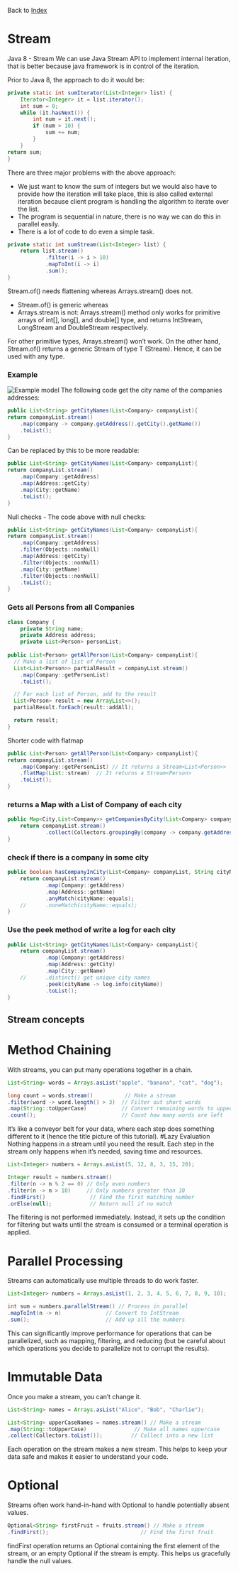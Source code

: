 Back to [Index](0-index.md)
# Stream
Java 8 - Stream
We can use Java Stream API to implement internal iteration, that is better because java framework is in control of the iteration.

Prior to Java 8, the approach to do it would be:
```java
private static int sumIterator(List<Integer> list) {
    Iterator<Integer> it = list.iterator();
    int sum = 0;
    while (it.hasNext()) {
        int num = it.next();
        if (num > 10) {
            sum += num;
        }
    }
return sum;
}
```
There are three major problems with the above approach:
- We just want to know the sum of integers but we would also have to provide how the iteration will take place, this is also called external iteration because client program is handling the algorithm to iterate over the list.
- The program is sequential in nature, there is no way we can do this in parallel easily.
- There is a lot of code to do even a simple task.

```java
private static int sumStream(List<Integer> list) {
    return list.stream()
            .filter(i -> i > 10)
            .mapToInt(i -> i)
            .sum();
}
 ```
Stream.of() needs flattening whereas Arrays.stream() does not.
- Stream.of() is generic whereas 
- Arrays.stream is not: Arrays.stream() method only works for primitive arrays of int[], long[], and double[] type, and returns IntStream, LongStream and DoubleStream respectively. 

For other primitive types, Arrays.stream() won’t work. On the other hand, Stream.of() returns a generic Stream of type T (Stream). Hence, it can be used with any type.

### Example
![Example model](jpg/4-Stream-entity.png)
The following code get the city name of the companies addresses:
```java
public List<String> getCityNames(List<Company> companyList){
return companyList.stream()
    .map(company -> company.getAddress().getCity().getName())
    .toList();
}
```
Can be replaced by this to be more readable:
```java
public List<String> getCityNames(List<Company> companyList){
return companyList.stream()
    .map(Company::getAddress)
    .map(Address::getCity)
    .map(City::getName)
    .toList();
}
```
Null checks - The code above with null checks:
```java
public List<String> getCityNames(List<Company> companyList){
return companyList.stream()
    .map(Company::getAddress)
    .filter(Objects::nonNull)
    .map(Address::getCity)
    .filter(Objects::nonNull)
    .map(City::getName)
    .filter(Objects::nonNull)
    .toList();
}
```
### Gets all Persons from all Companies 
```java
class Company {
    private String name;
    private Address address;
    private List<Person> personList;
    
public List<Person> getAllPerson(List<Company> companyList){
  // Make a list of list of Person
  List<List<Person>> partialResult = companyList.stream()
    .map(Company::getPersonList)
    .toList();

  // For each list of Person, add to the result
  List<Person> result = new ArrayList<>();
  partialResult.forEach(result::addAll);

  return result;
}
```
Shorter code with flatmap
```java
public List<Person> getAllPerson(List<Company> companyList){
return companyList.stream()
    .map(Company::getPersonList) // It returns a Stream<List<Person>>
    .flatMap(List::stream)  // It returns a Stream<Person>
    .toList();
}
```
### returns a Map with a List of Company of each city
```java
public Map<City,List<Company>> getCompaniesByCity(List<Company> companyList){
    return companyList.stream()
            .collect(Collectors.groupingBy(company -> company.getAddress().getCity()));
}
```
###  check if there is a company in some city
```java
public boolean hasCompanyInCity(List<Company> companyList, String cityName){
    return companyList.stream()
            .map(Company::getAddress)
            .map(Address::getName)
            .anyMatch(cityName::equals);
    //      .noneMatch(cityName::equals);
}
```
### Use the peek method of write a log for each city
```java
public List<String> getCityNames(List<Company> companyList){
    return companyList.stream()
            .map(Company::getAddress)
            .map(Address::getCity)
            .map(City::getName)
    //      .distinct() get unique city names        
            .peek(cityName -> log.info(cityName))
            .toList();
}
```
## Stream concepts
# Method Chaining
With streams, you can put many operations together in a chain.
```java
List<String> words = Arrays.asList("apple", "banana", "cat", "dog");

long count = words.stream()          // Make a stream
.filter(word -> word.length() > 3)  // Filter out short words
.map(String::toUpperCase)           // Convert remaining words to uppercase
.count();                           // Count how many words are left
```
It’s like a conveyor belt for your data, where each step does something different to it (hence the title picture of this tutorial).
#Lazy Evaluation
Nothing happens in a stream until you need the result. Each step in the stream only happens when it’s needed, saving time and resources.
```java
List<Integer> numbers = Arrays.asList(5, 12, 8, 3, 15, 20);

Integer result = numbers.stream()
.filter(n -> n % 2 == 0) // Only even numbers
.filter(n -> n > 10)     // Only numbers greater than 10
.findFirst()              // Find the first matching number
.orElse(null);            // Return null if no match
```
The filtering is not performed immediately. Instead, it sets up the condition for filtering but waits until the stream is consumed or a terminal operation is applied.

# Parallel Processing
Streams can automatically use multiple threads to do work faster.
```java
List<Integer> numbers = Arrays.asList(1, 2, 3, 4, 5, 6, 7, 8, 9, 10);

int sum = numbers.parallelStream() // Process in parallel
.mapToInt(n -> n)              // Convert to IntStream
.sum();                        // Add up all the numbers
```
This can significantly improve performance for operations that can be parallelized, such as mapping, filtering, and reducing (but be careful about which operations you decide to parallelize not to corrupt the results).

# Immutable Data
Once you make a stream, you can’t change it.
```java
List<String> names = Arrays.asList("Alice", "Bob", "Charlie");

List<String> upperCaseNames = names.stream() // Make a stream
.map(String::toUpperCase)               // Make all names uppercase
.collect(Collectors.toList());         // Collect into a new list
```
Each operation on the stream makes a new stream. This helps to keep your data safe and makes it easier to understand your code.

# Optional
Streams often work hand-in-hand with Optional to handle potentially absent values.
```java
Optional<String> firstFruit = fruits.stream() // Make a stream
.findFirst();                             // Find the first fruit
```
findFirst operation returns an Optional containing the first element of the stream, or an empty Optional if the stream is empty. This helps us gracefully handle the null values.


